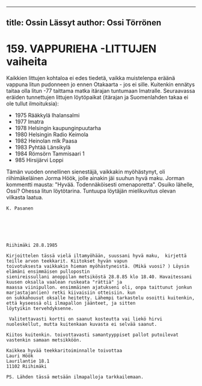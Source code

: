 
---
title: Ossin Lässyt
author: Ossi Törrönen
---

    
# 159. VAPPURIEHA -LITTUJEN vaiheita 
Kaikkien littujen kohtaloa ei edes tiedetä, vaikka muistelenpa eräänä vappuna litun pudonneen jo ennen Otakaarta - 
jos ei sille. Kuitenkin ennätys taitaa olla litun -77 taittama matka itärajan tuntumaan Imatralle. Seuraavassa eräiden 
tunnettujen littujen löytöpaikat (itärajan ja Suomenlahden takaa ei ole tullut ilmoituksia): 

- 1975 Rääkkylä Ihalansalmi 
- 1977 Imatra 
- 1978 Helsingin kaupunginpuutarha 
- 1980 Helsingin Radio Keimola 
- 1982 Heinolan mlk Paasa 
- 1983 Pyhtää Länsikylä 
- 1984 Römsörn Tammisaari 1
- 985 Hirsijärvi Loppi 

Tämän vuoden onnellinen sienestäjä, vaikkakin myöhästynyt, oli riihimäkeläinen Jorma Höök, jolle ainakin jäi 
suuhun hyvä maku. Jorman kommentti mausta: "Hyvää. Todennäköisesti omenaporetta". Osuiko lähelle, Ossi? 
Ohessa litun löytötarina. Tuntuupa löytäjän mielikuvitus olevan vilkasta laatua. 

    K. Pasanen 

   
   
   
   
   
    Riihimäki 28.8.1985 
    
    Kirjoittelen tässä vielä iltamyöhään, suussani hyvä maku,  kirjettä teille arvon teekkarit. Kiitokset hyvän vapun 
    toivotuksesta vaikkakin hieman myöhästyneistä. (Mikä vuosi? ) Löysin elämäni ensimmäisen pullopostin 
    sienireissullani anoppilan metsiköstä 28.8.85 klo 18.40. Havaitessani kuusen oksalla vaalean ruskeata "rättiä" ja 
    maassa viinipullon. ensimmäinen ajatukseni oli, onpa taittunut jonkun marjastajan(ien) retki kiivaisiin otteisiin. kun 
    on sukkahousut oksalle heitetty. Lähempi tarkastelu osoitti kuitenkin, että kyseessä oli ilmapallon jäänteet, ja sitten 
    löytyikin tervehdyksenne.
    
     Valitettavasti kortti on saanut kosteutta vai liekö hirvi nuoleskellut, mutta kuitenkaan kuvasta ei selvää saanut. 
    
    Kiitos kuitenkin. toivottavasti samantyyppiset pallot putoilevat vastenkin samaan metsikköön.
    
    Kaikkea hyvää teekkaritoiminnalle toivottaa 
    Lauri Höök 
    Laurilantie 18.1 
    11102 Riihimäki 
    
    PS. Lähden tässä metsään ilmapalloja tarkkailemaan.
